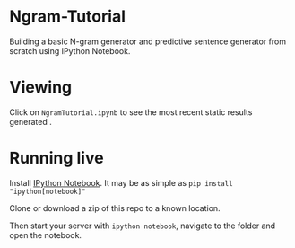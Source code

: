 # Ngram-Tutorial
Building a basic N-gram generator and predictive sentence generator from scratch using IPython Notebook.

# Viewing
Click on `NgramTutorial.ipynb` to see the most recent static results generated .

# Running live
Install [IPython Notebook](https://ipython.org/ipython-doc/3/notebook/index.html). It may be as simple as `pip install "ipython[notebook]"`

Clone or download a zip of this repo to a known location.

Then start your server with `ipython notebook`, navigate to the folder and open the notebook.
